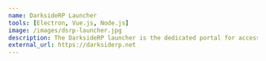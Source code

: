 ```yaml
---
name: DarksideRP Launcher
tools: [Electron, Vue.js, Node.js]
image: /images/dsrp-launcher.jpg
description: The DarksideRP launcher is the dedicated portal for accessing all of the DarksideRp.net roleplay and War Games servers. Built using Vue.js and Electron it is able to download, mod, and launch games directly into the game servers while displaying news, rules, and other important information to the users.
external_url: https://darksiderp.net
---
```

